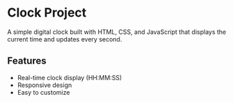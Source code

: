 # Clock Project  

A simple digital clock built with HTML, CSS, and JavaScript that displays the current time and updates every second.  



## Features  

- Real-time clock display (HH:MM:SS)  
- Responsive design  
- Easy to customize  

